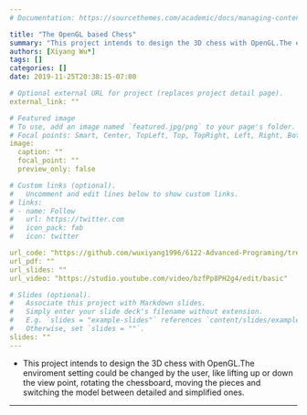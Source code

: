 ```yaml
---
# Documentation: https://sourcethemes.com/academic/docs/managing-content/

title: "The OpenGL based Chess"
summary: "This project intends to design the 3D chess with OpenGL.The enviroment setting could be changed by the user, like lifting up or down the view point, rotating the chessboard, moving the pieces and switching the model between detailed and simplified ones."
authors: [Xiyang Wu*]
tags: []
categories: []
date: 2019-11-25T20:38:15-07:00

# Optional external URL for project (replaces project detail page).
external_link: ""

# Featured image
# To use, add an image named `featured.jpg/png` to your page's folder.
# Focal points: Smart, Center, TopLeft, Top, TopRight, Left, Right, BottomLeft, Bottom, BottomRight.
image:
  caption: ""
  focal_point: ""
  preview_only: false

# Custom links (optional).
#   Uncomment and edit lines below to show custom links.
# links:
# - name: Follow
#   url: https://twitter.com
#   icon_pack: fab
#   icon: twitter

url_code: "https://github.com/wuxiyang1996/6122-Advanced-Programing/tree/master/Chessboard"
url_pdf: ""
url_slides: ""
url_video: "https://studio.youtube.com/video/bzfPp8PH2g4/edit/basic"

# Slides (optional).
#   Associate this project with Markdown slides.
#   Simply enter your slide deck's filename without extension.
#   E.g. `slides = "example-slides"` references `content/slides/example-slides.md`.
#   Otherwise, set `slides = ""`.
slides: ""
---
```

* This project intends to design the 3D chess with OpenGL.The enviroment setting could be changed by the user, like lifting up or down the view point, rotating the chessboard, moving the pieces and switching the model between detailed and simplified ones.
---
